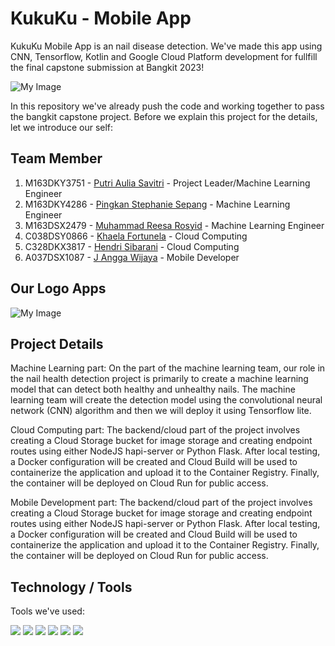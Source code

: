 # KukuKu - Mobile App
KukuKu Mobile App is an nail disease detection. We've made this app using CNN, Tensorflow, Kotlin and Google Cloud Platform development for fullfill the final capstone submission at Bangkit 2023!

![My Image](Images/bangkit.png)

In this repository we've already push the code and working together to pass the bangkit capstone project. Before we explain this project for the details, let we introduce our self:
## Team Member
1. M163DKY3751 - [Putri Aulia Savitri](https://github.com/putriaulias) - Project Leader/Machine Learning Engineer
2. M163DKY4286 - [Pingkan Stephanie Sepang](https://github.com/pingkanss) - Machine Learning Engineer
3. M163DSX2479 - [Muhammad Reesa Rosyid](https://github.com/reesarosyid) - Machine Learning Engineer
4. C038DSY0866 - [Khaela Fortunela](https://github.com/fortunelagit) - Cloud Computing
5. C328DKX3817 - [Hendri Sibarani](https://github.com/hendry16) - Cloud Computing
6.	A037DSX1087 - [J Angga Wijaya](https://github.com/jejevj) - Mobile Developer

## Our Logo Apps
![My Image](Images/logo.jpg)

## Project Details
Machine Learning part: On the part of the machine learning team, our role in the nail health detection project is primarily to create a machine learning model that can detect both healthy and unhealthy nails. The machine learning team will create the detection model using the convolutional neural network (CNN) algorithm and then we will deploy it using Tensorflow lite.

Cloud Computing part: The backend/cloud part of the project involves creating a Cloud Storage bucket for image storage and creating endpoint routes using either NodeJS hapi-server or Python Flask. After local testing, a Docker configuration will be created and Cloud Build will be used to containerize the application and upload it to the Container Registry. Finally, the container will be deployed on Cloud Run for public access.

Mobile Development part: The backend/cloud part of the project involves creating a Cloud Storage bucket for image storage and creating endpoint routes using either NodeJS hapi-server or Python Flask. After local testing, a Docker configuration will be created and Cloud Build will be used to containerize the application and upload it to the Container Registry. Finally, the container will be deployed on Cloud Run for public access.

## Technology / Tools
 Tools we've used:
 
 ![](https://img.shields.io/badge/python-3670A0?style=for-the-badge&logo=python&logoColor=ffdd54) ![](https://img.shields.io/badge/Kotlin-0095D5?&style=for-the-badge&logo=kotlin&logoColor=white) 
 ![](https://img.shields.io/badge/TensorFlow-FF6F00?style=for-the-badge&logo=tensorflow&logoColor=white) ![](https://img.shields.io/badge/Flask-000000?style=for-the-badge&logo=flask&logoColor=white) 
 ![](https://img.shields.io/badge/Google_Cloud-4285F4?style=for-the-badge&logo=google-cloud&logoColor=white) ![](https://img.shields.io/badge/Figma-F24E1E?style=for-the-badge&logo=figma&logoColor=white) 
 
 
